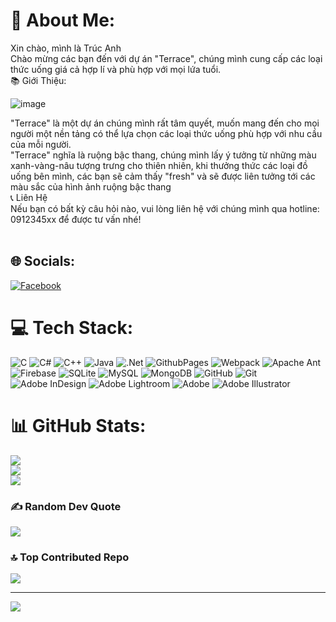 # 💫 About Me:
Xin chào, mình là Trúc Anh<br>Chào mừng các bạn đến với dự án "Terrace",  chúng mình cung cấp các loại thức uống giá cả hợp lí và phù hợp với mọi lứa tuổi.<br> 📚 Giới Thiệu:

![image](https://github.com/user-attachments/assets/3c10f50c-1ab8-484b-a34c-cc3592c94384)

"Terrace" là một dự án chúng mình rất tâm quyết, muốn mang đến cho mọi người một nền tảng có thể lựa chọn các loại thức uống phù  hợp với nhu cầu của mỗi người.<br>"Terrace" nghĩa là ruộng bậc thang, chúng mình lấy ý tưởng từ những màu xanh-vàng-nâu tượng trưng cho thiên nhiên, khi thưởng thức các loại đồ uống bên mình, các bạn sẽ cảm thấy "fresh" và sẽ được liên tưởng tới các màu sắc của hình ảnh ruộng bậc thang<br>📞 Liên Hệ<br>Nếu bạn có bất kỳ câu hỏi nào, vui lòng liên hệ với chúng mình qua hotline: 0912345xx để được tư vấn nhé!<br><br>


## 🌐 Socials:
[![Facebook](https://img.shields.io/badge/Facebook-%231877F2.svg?logo=Facebook&logoColor=white)](https://facebook.com/https://www.facebook.com/trucanh.nguyen.94801?mibextid=LQQJ4d) 

# 💻 Tech Stack:
![C](https://img.shields.io/badge/c-%2300599C.svg?style=plastic&logo=c&logoColor=white) ![C#](https://img.shields.io/badge/c%23-%23239120.svg?style=plastic&logo=csharp&logoColor=white) ![C++](https://img.shields.io/badge/c++-%2300599C.svg?style=plastic&logo=c%2B%2B&logoColor=white) ![Java](https://img.shields.io/badge/java-%23ED8B00.svg?style=plastic&logo=openjdk&logoColor=white) ![.Net](https://img.shields.io/badge/.NET-5C2D91?style=plastic&logo=.net&logoColor=white) ![GithubPages](https://img.shields.io/badge/github%20pages-121013?style=plastic&logo=github&logoColor=white) ![Webpack](https://img.shields.io/badge/webpack-%238DD6F9.svg?style=plastic&logo=webpack&logoColor=black) ![Apache Ant](https://img.shields.io/badge/Apache%20Ant-A81C7D?style=plastic&logo=Apache%20Ant&logoColor=white) ![Firebase](https://img.shields.io/badge/firebase-a08021?style=plastic&logo=firebase&logoColor=ffcd34) ![SQLite](https://img.shields.io/badge/sqlite-%2307405e.svg?style=plastic&logo=sqlite&logoColor=white) ![MySQL](https://img.shields.io/badge/mysql-4479A1.svg?style=plastic&logo=mysql&logoColor=white) ![MongoDB](https://img.shields.io/badge/MongoDB-%234ea94b.svg?style=plastic&logo=mongodb&logoColor=white) ![GitHub](https://img.shields.io/badge/github-%23121011.svg?style=plastic&logo=github&logoColor=white) ![Git](https://img.shields.io/badge/git-%23F05033.svg?style=plastic&logo=git&logoColor=white) ![Adobe InDesign](https://img.shields.io/badge/Adobe%20InDesign-49021F?style=plastic&logo=adobeindesign&logoColor=FF3366) ![Adobe Lightroom](https://img.shields.io/badge/Adobe%20Lightroom-31A8FF.svg?style=plastic&logo=Adobe%20Lightroom&logoColor=white) ![Adobe](https://img.shields.io/badge/adobe-%23FF0000.svg?style=plastic&logo=adobe&logoColor=white) ![Adobe Illustrator](https://img.shields.io/badge/adobe%20illustrator-%23FF9A00.svg?style=plastic&logo=adobe%20illustrator&logoColor=white)
# 📊 GitHub Stats:
![](https://github-readme-stats.vercel.app/api?username=anhnguyen123-blip&theme=dark&hide_border=false&include_all_commits=false&count_private=true)<br/>
![](https://github-readme-streak-stats.herokuapp.com/?user=anhnguyen123-blip&theme=dark&hide_border=false)<br/>
![](https://github-readme-stats.vercel.app/api/top-langs/?username=anhnguyen123-blip&theme=dark&hide_border=false&include_all_commits=false&count_private=true&layout=compact)

### ✍️ Random Dev Quote
![](https://quotes-github-readme.vercel.app/api?type=horizontal&theme=radical)

### 🔝 Top Contributed Repo
![](https://github-contributor-stats.vercel.app/api?username=anhnguyen123-blip&limit=5&theme=dark&combine_all_yearly_contributions=true)

---
[![](https://visitcount.itsvg.in/api?id=anhnguyen123-blip&icon=0&color=0)](https://visitcount.itsvg.in)

<!-- Proudly created with GPRM ( https://gprm.itsvg.in ) -->
